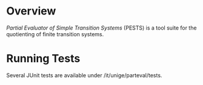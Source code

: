 # Overview

*Partial Evaluator of Simple Transition Systems* (PESTS) is a tool suite for the quotienting of finite transition systems.

# Running Tests

Several JUnit tests are available under /it/unige/parteval/tests.
